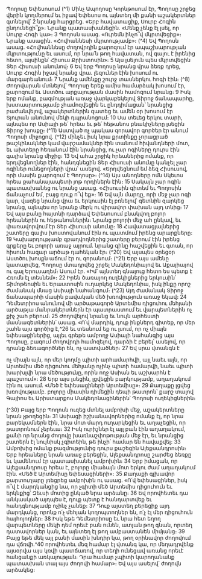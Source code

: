 
Պողոսը Եփեսոսում
(^1) Մինչ Ապողոսը Կորնթոսում էր, Պողոսը շրջեց վերին կողմերում եւ իջավ Եփեսոս ու այնտեղ մի քանի աշակերտներ
գտնելով՝ 2 նրանց հարցրեց. «Երբ հավատացիք, Սուրբ Հոգին ընդունեցի՞ք»։ Նրանք պատասխանեցին. «Մենք չենք էլ
լսել, որ Սուրբ Հոգի կա»։ 3 Պողոսն ասաց. «Ուրեմն ինչո՞վ մկրտվեցիք»։ Նրանք ասացին. «Հովհաննեսի մկրտությամբ»։
(^4) Եվ Պողոսն ասաց. «Հովհաննեսը ժողովրդին քարոզում էր ապաշխարության մկրտությունը եւ ասում, որ նրա՛ն թող
հավատան, ով գալու է իրենից հետո, այսինքն՝ Հիսուս Քրիստոսին»։ 5 Այս լսելուն պես մկրտվեցին Տեր Հիսուսի
անունով։ 6 Եվ երբ Պողոսը նրանց վրա ձեռք դրեց, Սուրբ Հոգին իջավ նրանց վրա. լեզուներ էին խոսում ու
մարգարեանում։ 7 Նրանք ամենքը շուրջ տասներկու հոգի էին։
(^8) Ժողովարան մտնելով՝ Պողոսը երեք ամիս համարձակ խոսում էր, քարոզում եւ Աստծու արքայության մասին
համոզում նրանց։ 9 Իսկ երբ ոմանք, բազմության առաջ վարկաբեկելով Տիրոջ ճանապարհը, խստասրտությամբ
չհամոզվեցին եւ ընդդիմացան՝ նրանցից բաժանվելով, աշակերտներին զատեց եւ ամեն օր խոսում էր Տյուրան անունով
մեկի դպրանոցում։ 10 Սա տեւեց երկու տարի, այնպես որ Ասիայի թե՛ հրեա եւ թե՛ հեթանոս բնակիչները լսեցին Տիրոջ
խոսքը։
(^11) Աստված ոչ պակաս զորավոր գործեր էր անում Պողոսի միջոցով. (^12) մինչեւ իսկ նրա քրտինքը չորացրած
թաշկինակներ կամ վարշամակներ էին տանում հիվանդների մոտ, եւ ախտերը հեռանում էին նրանցից, ու չար ոգիները
դուրս էին գալիս նրանց միջից։ 13 Եվ ահա շրջիկ հրեաներից ոմանք, որ երդվեցնողներ էին, հանդգնեցին Տեր Հիսուսի
անունը կանչել չար ոգիներ ունեցողների վրա՝ ասելով. «Երդվեցնում եմ ձեզ Հիսուսով, որի մասին քարոզում է Պողոսը»։
(^14) Այս անողները ոմն Սկեւոս հրեա քահանայապետի յոթ որդիներն էին։ 15 Սակայն չար ոգին պատասխանեց ու նրանց
ասաց. «Հիսուսին գիտեմ եւ Պողոսին ճանաչում եմ, բայց դուք ո՞վ եք»։ 16 Եվ այն մարդը, որի մեջ չար ոգի կար, վազեց
նրանց վրա եւ երկուսին էլ բռնելով՝ գետնին զարկեց նրանց, այնպես որ նրանք մերկ ու վիրավոր փախան այդ տնից։ 17 Եվ
այս բանը հայտնի դարձավ Եփեսոսում բնակվող բոլոր հրեաներին ու հեթանոսներին։ Նրանց բոլորի մեջ ահ ընկավ, եւ
փառավորվում էր Տեր Հիսուսի անունը։ 18 Հավատացյալներից շատերը գալիս խոստովանում էին ու պատմում իրենց
արարքները։ 19 Կախարդությամբ զբաղվողներից շատերը բերում էին իրենց գրքերը եւ բոլորի առաջ այրում. նրանց գինը
հաշվեցին եւ գտան, որ հիսուն հազար արծաթ դահեկան էր։
(^20) Եվ այսպես օրեցօր Աստծու խոսքն աճում էր ու զորանում։
(^21) Երբ այս ամենը կատարվեց, Պողոսը մտադրվեց շրջել Մակեդոնիայով եւ Աքայիայով ու գալ Երուսաղեմ։ Ասում էր.
«Իմ՝ այնտեղ գնալուց հետո ես պետք է Հռոմն էլ տեսնեմ»։ 22 Իրեն ծառայող ուղեկիցներից երկուսին՝ Տիմոթեոսին եւ
Երաստոսին ուղարկեց Մակեդոնիա, իսկ ինքը որոշ ժամանակ մնաց Ասիայի նահանգում։
(^23) Այդ ժամանակ Տիրոջ ճանապարհի մասին բավական մեծ խռովություն առաջ եկավ։ 24 Դեմետրիոս անունով մի
արծաթագործ Արտեմիս դիցուհու մեհյանի արծաթյա մանրակերտներն էր պատրաստում եւ վարպետներին ոչ քիչ շահ
բերում։ 25 Ժողովելով նրանց եւ նույն արհեստի մասնագետներին՝ ասաց. «Ո՛վ մարդիկ, դուք ինքներդ գիտեք, որ մեր շահն
այս գործից է,^26 եւ տեսնում եք ու լսում, որ ոչ միայն եփեսացիներից, այլեւ գրեթե ամբողջ Ասիայի նահանգից այս Պողոսը,
բազում ժողովրդի համոզելով, դարձի է բերել՝ ասելով, որ դրանք ձեռագործներ են, ոչ աստվածներ։ 27 Եվ սրա վտանգն է


ոչ միայն այն, որ մեր կողմը պիտի արհամարհվի, այլ նաեւ այն, որ Արտեմիս մեծ դիցուհու մեհյանը ոչինչ պիտի համարվի,
նաեւ պիտի խարխլվի նրա մեծությունը, որին ողջ Ասիան եւ աշխարհն է պաշտում»։ 28 Երբ այս լսեցին, լցվեցին
բարկությամբ, աղաղակում էին ու ասում. «Մեծ է եփեսացիների Արտեմիսը»։ 29 Քաղաքը լցվեց խռովությամբ. բոլորը
միասին դիմեցին դեպի թատրոն՝ քարշ տալով Գայիոս եւ Արիստարքոս Մակեդոնացիներին՝ Պողոսի ուղեկիցներին։

(^30) Բայց երբ Պողոսն ուզեց մտնել ամբոխի մեջ, աշակերտները նրան չթողեցին։ 31 Ասիացի իշխանավորներից ոմանք էլ,
որ նրա բարեկամներն էին, նրա մոտ մարդ ուղարկեցին եւ աղաչեցին, որ թատրոնում չերեւա։ 32 Իսկ ուրիշներ էլ այլ բան
էին աղաղակում, քանի որ նրանց ժողովը խառնաշփոթության մեջ էր, եւ նրանցից շատերն էլ նույնիսկ չգիտեին, թե ինչի՛
համար են հավաքվել։ 33 Ամբոխից ոմանք բազմությունից դուրս քաշեցին Ալեքսանդրոսին։ Երբ հրեաները նրան առաջ
բերեցին, Ալեքսանդրոսը շարժեց ձեռքը եւ կամենում էր պատասխանել ամբոխին։ 34 Երբ իմացան, որ Ալեքսանդրոսը
հրեա է, բոլորը միաձայն մոտ երկու ժամ աղաղակում էին. «Մեծ է Արտեմիսը եփեսացիների»։ 35 Քաղաքի գլխավոր
քարտուղարը լռեցրեց ամբոխին ու ասաց. «Ո՛վ եփեսացիներ, իսկ ո՞վ է մարդկանցից նա, որ չգիտի մեծ Արտեմիս
դիցուհուն եւ երկնքից՝ Զեւսի մոտից ընկած նրա արձանը։ 36 Եվ որովհետեւ դա անկասկած այդպես է, դուք պետք է
հանդարտվեք եւ հանդգնությամբ ոչինչ չանեք։ 37 Դուք այստեղ բերեցիք այդ մարդկանց, որոնք ո՛չ մեհյան կողոպտողներ
են, ո՛չ էլ մեր դիցուհուն հայհոյողներ։ 38 Իսկ եթե Դեմետրիոսը եւ նրա հետ եղող վարպետները մեկի դեմ որեւէ բան ունեն,
ատյան թող գնան, որտեղ դատավորներ կան, եւ այնտեղ էլ թող ամբաստանեն միմյանց։ 39 Բայց եթե մեկ այլ բանի մասին
խնդիր կա, թող օրինավոր ժողովում դա վճռվի.^40 որովհետեւ մեզ համար էլ վտանգ կա, որ մեղադրվենք այսօրվա այս
կռվի պատճառով, որ տեղի ունեցավ առանց որեւէ հանցանքի առկայության։ Դրա համար չպիտի կարողանանք
պատասխան տալ այս ժողովի համար»։ Եվ այս ասելով՝ ժողովն արձակեց։
